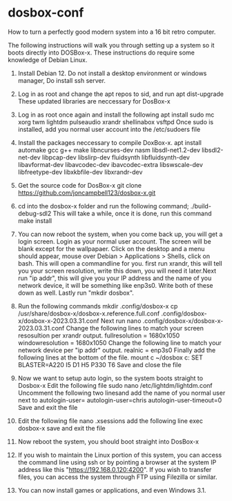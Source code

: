 # dosbox-conf
How to turn a perfectly good modern system into a 16 bit retro computer.

The following instructions will walk you through setting up a system so it boots directly into DOSBox-x. These instructions do require some knowledge of Debian Linux.

1. Install Debian 12. Do not install a desktop environment or windows manager, Do install ssh server.

2. Log in as root and change the apt repos to sid, and run
    apt dist-upgrade
  These updated libraries are neccessary for DosBox-x

3. Log in as root once again and install the following
      apt install  sudo mc xorg twm lightdm pulseaudio xrandr shellinabox vsftpd
  Once sudo is installed, add you normal user account into the /etc/sudoers file
    
4. Install the packages neccessary to compile DoxBox-x.
    apt install automake gcc g++ make libncurses-dev nasm libsdl-net1.2-dev libsdl2-net-dev libpcap-dev libslirp-dev fluidsynth libfluidsynth-dev libavformat-dev libavcodec-dev ibavcodec-extra libswscale-dev libfreetype-dev libxkbfile-dev libxrandr-dev
    
5. Get the source code for DosBox-x
    git clone https://github.com/joncampbell123/dosbox-x.git

6. cd into the dosbox-x folder and run the following command;
    ./build-debug-sdl2
  This will take a while, once it is done, run this command
    make install
    
7. You can now reboot the system, when you come back up, you will get a login screen. Login as your normal user account. The screen will be blank except for the wallpapaer. Click on the desktop and a menu should appear, mouse over Debian > Applications > Shells, click on bash. This will open a commandline for you. first run xrandr, this will tell you your screen resolution, write this down, you will need it later.Next run "ip addr", this    will give you your IP address and the name of you network device, it will be something like enp3s0. Write both of these down as well. Lastly run "mkdir dosbox".

8. Run the following commands
    mkdir .config/dosbox-x
    cp /usr/share/dosbox-x/dosbox-x.reference.full.conf .config/dosbox-x/dosbox-x-2023.03.31.conf
  Next run
    nano .config/dosbox-x/dosbox-x-2023.03.31.conf
  Change the following lines to match your screen resosultion per xrandr output.
    fullresolution    = 1680x1050
    windowresolution  = 1680x1050
  Change the following line to match your network device per "ip addr" output.
    realnic = enp3s0
  Finally add the following lines at the bottom of the file.
    mount c ~/dosbox
    c:
    SET BLASTER=A220 I5 D1 H5 P330 T6
  Save and close the file
  
9. Now we want to setup auto login, so the system boots straight to Dosbox-x
   Edit the following file
        sudo nano /etc/lightdm/lightdm.conf
   Uncomment the following two linesand add the name of you normal user next
   to autologin-user=
        autologin-user=chris
        autologin-user-timeout=0
   Save and exit the file

10. Edit the following file
        nano .xsessions
    add the following line
        exec dosbox-x
    save and exit the file

11. Now reboot the system, you should boot straight into DosBox-x

12. If you wish to maintain the Linux portion of this system, you can access the command line using ssh or by pointing a browser at the system IP address like this "https://192.168.0.120:4200". If you wish to transfer files, you can access the system through FTP using Filezilla or similar.

13. You can now install games or applications, and even Windows 3.1.
